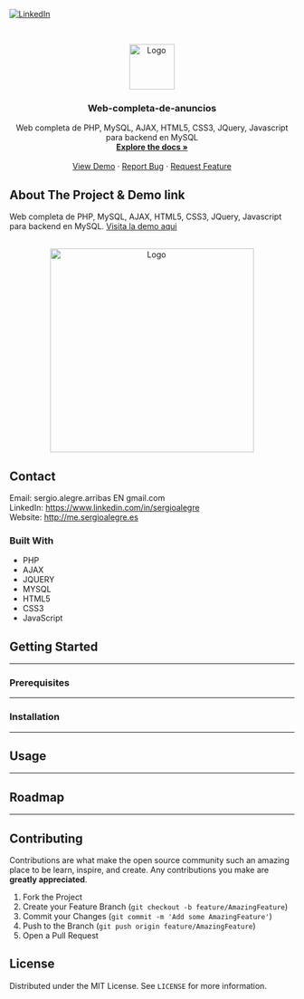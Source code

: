 <!--
REEMPLAZAR: Web-completa-de-anuncios, TITULO, DESCRIPCION, DESCRIPCION2, DEMO, TECNOLOGIAS
-->
[![LinkedIn][linkedin-shield]][linkedin-url]

<!-- PROJECT LOGO -->
<br />
<p align="center">
  <a href="https://github.com/sergioalegre/Web-completa-de-anuncios">
    <img src="http://sergioalegre.es/logo.JPG" alt="Logo" width="80" height="80">
  </a>

  <h3 align="center"><!-- TITULO -->Web-completa-de-anuncios</h3>

  <p align="center">
    <!-- DESCRIPCION -->Web completa de PHP, MySQL, AJAX, HTML5, CSS3, JQuery, Javascript para backend en MySQL
    <br />
    <a href="https://github.com/sergioalegre/Web-completa-de-anuncios"><strong>Explore the docs »</strong></a>
    <br />
    <br />
    <!-- DEMO --><a href="http://sergioalegre.es/Programacion/_Curso2014/">View Demo</a>
    ·
    <a href="https://github.com/sergioalegre/Web-completa-de-anuncios/issues">Report Bug</a>
    ·
    <a href="https://github.com/sergioalegre/Web-completa-de-anuncios/issues">Request Feature</a>
  </p>
</p>


## About The Project & Demo link
<!-- DESCRIPCION2 --> <!-- DEMO -->
Web completa de PHP, MySQL, AJAX, HTML5, CSS3, JQuery, Javascript para backend en MySQL.  <a href="http://sergioalegre.es/Programacion/_Curso2014/">Visita la demo aqui</a>
<br><br>
<p align="center">
  <a href="http://sergioalegre.es/Programacion/_Curso2014/">
    <img src="http://sergioalegre.es/Programacion/_Curso2014/captura.PNG" alt="Logo" width="360" height="">
  </a>
</p>


## Contact
Email: sergio.alegre.arribas EN gmail.com
<br>
LinkedIn: https://www.linkedin.com/in/sergioalegre
<br>
Website: http://me.sergioalegre.es


### Built With
* PHP
* AJAX
* JQUERY
* MYSQL
* HTML5
* CSS3
* JavaScript


## Getting Started
---

### Prerequisites
---

### Installation
---

## Usage
---

## Roadmap
---

## Contributing
Contributions are what make the open source community such an amazing place to be learn, inspire, and create. Any contributions you make are **greatly appreciated**.

1. Fork the Project
2. Create your Feature Branch (`git checkout -b feature/AmazingFeature`)
3. Commit your Changes (`git commit -m 'Add some AmazingFeature'`)
4. Push to the Branch (`git push origin feature/AmazingFeature`)
5. Open a Pull Request


## License
Distributed under the MIT License. See `LICENSE` for more information.


[linkedin-shield]: https://img.shields.io/badge/-LinkedIn-black.svg?style=flat-square&logo=linkedin&colorB=555
[linkedin-url]: https://linkedin.com/in/sergioalegre
